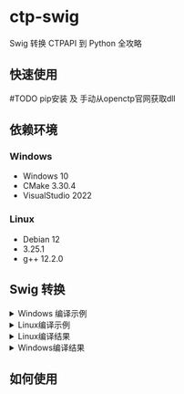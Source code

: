 # ctp-swig

Swig 转换 CTPAPI 到 Python 全攻略

## 快速使用

#TODO pip安装 及 手动从openctp官网获取dll

## 依赖环境

### Windows

- Windows 10
- CMake 3.30.4
- VisualStudio 2022

### Linux

- Debian 12
- 3.25.1
- g++ 12.2.0

## Swig 转换

<details>
    <summary>Windows 编译示例</summary>

    PS E:\projects\ctp-swig\6.3.15> .\auto_compile.bat
    ################## Swig generate cpp/py files ##################
    Could Not Find E:\projects\ctp-swig\6.3.15\*_wrap.*
    win64\ThostFtdcTraderApi.h(30) : Warning 514: Director base class CThostFtdcTraderSpi has no virtual destructor.
    win64\ThostFtdcMdApi.h(30) : Warning 514: Director base class CThostFtdcMdSpi has no virtual destructor.
    ########################## Compile 37 ##########################
    -- Building for: Visual Studio 17 2022
    CMake Deprecation Warning at CMakeLists.txt:1 (cmake_minimum_required):
    Compatibility with CMake < 3.5 will be removed from a future version of
    CMake.

    Update the VERSION argument <min> value or use a ...<max> suffix to tell
    CMake that the project does not need compatibility with older versions.


    -- Selecting Windows SDK version 10.0.22621.0 to target Windows 10.0.19045.
    -- The C compiler identification is MSVC 19.37.32822.0
    -- The CXX compiler identification is MSVC 19.37.32822.0
    -- Detecting C compiler ABI info
    -- Detecting C compiler ABI info - done
    -- Check for working C compiler: D:/Microsoft Visual Studio/2022/Community/VC/Tools/MSVC/14.37.32822/bin/Hostx64/x64/cl.exe - skipped
    -- Detecting C compile features
    -- Detecting C compile features - done
    -- Detecting CXX compiler ABI info
    -- Detecting CXX compiler ABI info - done
    -- Check for working CXX compiler: D:/Microsoft Visual Studio/2022/Community/VC/Tools/MSVC/14.37.32822/bin/Hostx64/x64/cl.exe - skipped
    -- Detecting CXX compile features
    -- Detecting CXX compile features - done
    -- Configuring done (2.9s)
    -- Generating done (0.0s)
    -- Build files have been written to: E:/projects/ctp-swig/6.3.15/build
    MSBuild version 17.7.2+d6990bcfa for .NET Framework

    MSBuild version 17.7.2+d6990bcfa for .NET Framework

    1>Checking Build System
    Building Custom Rule E:/projects/ctp-swig/6.3.15/CMakeLists.txt
    thostmduserapi_wrap.cxx
    E:\projects\ctp-swig\6.3.15\win64\ThostFtdcUserApiStruct.h(1,1): warning C4819: 该文件包含不能在当前代码页(936)中表示的字符。请将该文件保存为 Unicode 格式以防止数据丢失
    [E:\projects\ctp-swig\6.3.15\build\_thostmduserapi.vcxproj]
    E:\projects\ctp-swig\6.3.15\win64\ThostFtdcUserApiStruct.h(1153,1): warning C4819: 该文件包含不能在当前代码页(936)中表示的字符。请将 该文件保存为 Unicode 格式以防止数据
    丢失 [E:\projects\ctp-swig\6.3.15\build\_thostmduserapi.vcxproj]
    E:\projects\ctp-swig\6.3.15\win64\ThostFtdcUserApiStruct.h(6943,1): warning C4819: 该文件包含不能在当前代码页(936)中表示的字符。请将 该文件保存为 Unicode 格式以防止数据
    丢失 [E:\projects\ctp-swig\6.3.15\build\_thostmduserapi.vcxproj]
    E:\projects\ctp-swig\6.3.15\win64\ThostFtdcUserApiStruct.h(8014,1): warning C4819: 该文件包含不能在当前代码页(936)中表示的字符。请将 该文件保存为 Unicode 格式以防止数据
    丢失 [E:\projects\ctp-swig\6.3.15\build\_thostmduserapi.vcxproj]
    E:\projects\ctp-swig\6.3.15\thostmduserapi_wrap.cxx(316364,16): warning C4244: “初始化”: 从“Py_ssize_t”转换到“int”，可能丢失数据 [E:\projects\ctp-
    swig\6.3.15\build\_thostmduserapi.vcxproj]
    E:\projects\ctp-swig\6.3.15\thostmduserapi_wrap.cxx(316421,16): warning C4244: “初始化”: 从“Py_ssize_t”转换到“int”，可能丢失数据 [E:\projects\ctp-
    swig\6.3.15\build\_thostmduserapi.vcxproj]
    E:\projects\ctp-swig\6.3.15\thostmduserapi_wrap.cxx(316478,16): warning C4244: “初始化”: 从“Py_ssize_t”转换到“int”，可能丢失数据 [E:\projects\ctp-
    swig\6.3.15\build\_thostmduserapi.vcxproj]
    E:\projects\ctp-swig\6.3.15\thostmduserapi_wrap.cxx(316535,16): warning C4244: “初始化”: 从“Py_ssize_t”转换到“int”，可能丢失数据 [E:\projects\ctp-
    swig\6.3.15\build\_thostmduserapi.vcxproj]
    正在创建库 E:/projects/ctp-swig/6.3.15/build/Release/_thostmduserapi.lib 和对象 E:/projects/ctp-swig/6.3.15/build/Release/_thostmduserap
    i.exp
    _thostmduserapi.vcxproj -> E:\projects\ctp-swig\6.3.15\build\Release\_thostmduserapi.dll
    Building Custom Rule E:/projects/ctp-swig/6.3.15/CMakeLists.txt
    thosttraderapi_wrap.cxx
    E:\projects\ctp-swig\6.3.15\win64\ThostFtdcUserApiStruct.h(1,1): warning C4819: 该文件包含不能在当前代码页(936)中表示的字符。请将该文件保存为 Unicode 格式以防止数据丢失
    [E:\projects\ctp-swig\6.3.15\build\_thosttraderapi.vcxproj]
    E:\projects\ctp-swig\6.3.15\win64\ThostFtdcUserApiStruct.h(1153,1): warning C4819: 该文件包含不能在当前代码页(936)中表示的字符。请将 该文件保存为 Unicode 格式以防止数据
    丢失 [E:\projects\ctp-swig\6.3.15\build\_thosttraderapi.vcxproj]
    E:\projects\ctp-swig\6.3.15\win64\ThostFtdcUserApiStruct.h(6943,1): warning C4819: 该文件包含不能在当前代码页(936)中表示的字符。请将 该文件保存为 Unicode 格式以防止数据
    丢失 [E:\projects\ctp-swig\6.3.15\build\_thosttraderapi.vcxproj]
    E:\projects\ctp-swig\6.3.15\win64\ThostFtdcUserApiStruct.h(8014,1): warning C4819: 该文件包含不能在当前代码页(936)中表示的字符。请将 该文件保存为 Unicode 格式以防止数据
    丢失 [E:\projects\ctp-swig\6.3.15\build\_thosttraderapi.vcxproj]
    正在创建库 E:/projects/ctp-swig/6.3.15/build/Release/_thosttraderapi.lib 和对象 E:/projects/ctp-swig/6.3.15/build/Release/_thosttraderap
    i.exp
    _thosttraderapi.vcxproj -> E:\projects\ctp-swig\6.3.15\build\Release\_thosttraderapi.dll
    Building Custom Rule E:/projects/ctp-swig/6.3.15/CMakeLists.txt
    1 file(s) copied.
    1 file(s) copied.
    ########################## Compile 38 ##########################
    -- Building for: Visual Studio 17 2022
    CMake Deprecation Warning at CMakeLists.txt:1 (cmake_minimum_required):
    Compatibility with CMake < 3.5 will be removed from a future version of
    CMake.

    Update the VERSION argument <min> value or use a ...<max> suffix to tell
    CMake that the project does not need compatibility with older versions.


    -- Selecting Windows SDK version 10.0.22621.0 to target Windows 10.0.19045.
    -- The C compiler identification is MSVC 19.37.32822.0
    -- The CXX compiler identification is MSVC 19.37.32822.0
    -- Detecting C compiler ABI info
    -- Detecting C compiler ABI info - done
    -- Check for working C compiler: D:/Microsoft Visual Studio/2022/Community/VC/Tools/MSVC/14.37.32822/bin/Hostx64/x64/cl.exe - skipped
    -- Detecting C compile features
    -- Detecting C compile features - done
    -- Detecting CXX compiler ABI info
    -- Detecting CXX compiler ABI info - done
    -- Check for working CXX compiler: D:/Microsoft Visual Studio/2022/Community/VC/Tools/MSVC/14.37.32822/bin/Hostx64/x64/cl.exe - skipped
    -- Detecting CXX compile features
    -- Detecting CXX compile features - done
    -- Configuring done (2.8s)
    -- Generating done (0.0s)
    -- Build files have been written to: E:/projects/ctp-swig/6.3.15/build
    MSBuild version 17.7.2+d6990bcfa for .NET Framework

    MSBuild version 17.7.2+d6990bcfa for .NET Framework

    1>Checking Build System
    Building Custom Rule E:/projects/ctp-swig/6.3.15/CMakeLists.txt
    thostmduserapi_wrap.cxx
    E:\projects\ctp-swig\6.3.15\win64\ThostFtdcUserApiStruct.h(1,1): warning C4819: 该文件包含不能在当前代码页(936)中表示的字符。请将该文件保存为 Unicode 格式以防止数据丢失
    [E:\projects\ctp-swig\6.3.15\build\_thostmduserapi.vcxproj]
    E:\projects\ctp-swig\6.3.15\win64\ThostFtdcUserApiStruct.h(1153,1): warning C4819: 该文件包含不能在当前代码页(936)中表示的字符。请将 该文件保存为 Unicode 格式以防止数据
    丢失 [E:\projects\ctp-swig\6.3.15\build\_thostmduserapi.vcxproj]
    E:\projects\ctp-swig\6.3.15\win64\ThostFtdcUserApiStruct.h(6943,1): warning C4819: 该文件包含不能在当前代码页(936)中表示的字符。请将 该文件保存为 Unicode 格式以防止数据
    丢失 [E:\projects\ctp-swig\6.3.15\build\_thostmduserapi.vcxproj]
    E:\projects\ctp-swig\6.3.15\win64\ThostFtdcUserApiStruct.h(8014,1): warning C4819: 该文件包含不能在当前代码页(936)中表示的字符。请将 该文件保存为 Unicode 格式以防止数据
    丢失 [E:\projects\ctp-swig\6.3.15\build\_thostmduserapi.vcxproj]
    E:\projects\ctp-swig\6.3.15\thostmduserapi_wrap.cxx(316364,16): warning C4244: “初始化”: 从“Py_ssize_t”转换到“int”，可能丢失数据 [E:\projects\ctp-
    swig\6.3.15\build\_thostmduserapi.vcxproj]
    E:\projects\ctp-swig\6.3.15\thostmduserapi_wrap.cxx(316421,16): warning C4244: “初始化”: 从“Py_ssize_t”转换到“int”，可能丢失数据 [E:\projects\ctp-
    swig\6.3.15\build\_thostmduserapi.vcxproj]
    E:\projects\ctp-swig\6.3.15\thostmduserapi_wrap.cxx(316478,16): warning C4244: “初始化”: 从“Py_ssize_t”转换到“int”，可能丢失数据 [E:\projects\ctp-
    swig\6.3.15\build\_thostmduserapi.vcxproj]
    E:\projects\ctp-swig\6.3.15\thostmduserapi_wrap.cxx(316535,16): warning C4244: “初始化”: 从“Py_ssize_t”转换到“int”，可能丢失数据 [E:\projects\ctp-
    swig\6.3.15\build\_thostmduserapi.vcxproj]
    正在创建库 E:/projects/ctp-swig/6.3.15/build/Release/_thostmduserapi.lib 和对象 E:/projects/ctp-swig/6.3.15/build/Release/_thostmduserap
    i.exp
    _thostmduserapi.vcxproj -> E:\projects\ctp-swig\6.3.15\build\Release\_thostmduserapi.dll
    Building Custom Rule E:/projects/ctp-swig/6.3.15/CMakeLists.txt
    thosttraderapi_wrap.cxx
    E:\projects\ctp-swig\6.3.15\win64\ThostFtdcUserApiStruct.h(1,1): warning C4819: 该文件包含不能在当前代码页(936)中表示的字符。请将该文件保存为 Unicode 格式以防止数据丢失
    [E:\projects\ctp-swig\6.3.15\build\_thosttraderapi.vcxproj]
    E:\projects\ctp-swig\6.3.15\win64\ThostFtdcUserApiStruct.h(1153,1): warning C4819: 该文件包含不能在当前代码页(936)中表示的字符。请将 该文件保存为 Unicode 格式以防止数据
    丢失 [E:\projects\ctp-swig\6.3.15\build\_thosttraderapi.vcxproj]
    E:\projects\ctp-swig\6.3.15\win64\ThostFtdcUserApiStruct.h(6943,1): warning C4819: 该文件包含不能在当前代码页(936)中表示的字符。请将 该文件保存为 Unicode 格式以防止数据
    丢失 [E:\projects\ctp-swig\6.3.15\build\_thosttraderapi.vcxproj]
    E:\projects\ctp-swig\6.3.15\win64\ThostFtdcUserApiStruct.h(8014,1): warning C4819: 该文件包含不能在当前代码页(936)中表示的字符。请将 该文件保存为 Unicode 格式以防止数据
    丢失 [E:\projects\ctp-swig\6.3.15\build\_thosttraderapi.vcxproj]
    正在创建库 E:/projects/ctp-swig/6.3.15/build/Release/_thosttraderapi.lib 和对象 E:/projects/ctp-swig/6.3.15/build/Release/_thosttraderap
    i.exp
    _thosttraderapi.vcxproj -> E:\projects\ctp-swig\6.3.15\build\Release\_thosttraderapi.dll
    Building Custom Rule E:/projects/ctp-swig/6.3.15/CMakeLists.txt
    1 file(s) copied.
    1 file(s) copied.
    ########################## Compile 39 ##########################
    -- Building for: Visual Studio 17 2022
    CMake Deprecation Warning at CMakeLists.txt:1 (cmake_minimum_required):
    Compatibility with CMake < 3.5 will be removed from a future version of
    CMake.

    Update the VERSION argument <min> value or use a ...<max> suffix to tell
    CMake that the project does not need compatibility with older versions.


    -- Selecting Windows SDK version 10.0.22621.0 to target Windows 10.0.19045.
    -- The C compiler identification is MSVC 19.37.32822.0
    -- The CXX compiler identification is MSVC 19.37.32822.0
    -- Detecting C compiler ABI info
    -- Detecting C compiler ABI info - done
    -- Check for working C compiler: D:/Microsoft Visual Studio/2022/Community/VC/Tools/MSVC/14.37.32822/bin/Hostx64/x64/cl.exe - skipped
    -- Detecting C compile features
    -- Detecting C compile features - done
    -- Detecting CXX compiler ABI info
    -- Detecting CXX compiler ABI info - done
    -- Check for working CXX compiler: D:/Microsoft Visual Studio/2022/Community/VC/Tools/MSVC/14.37.32822/bin/Hostx64/x64/cl.exe - skipped
    -- Detecting CXX compile features
    -- Detecting CXX compile features - done
    -- Configuring done (2.8s)
    -- Generating done (0.0s)
    -- Build files have been written to: E:/projects/ctp-swig/6.3.15/build
    MSBuild version 17.7.2+d6990bcfa for .NET Framework

    MSBuild version 17.7.2+d6990bcfa for .NET Framework

    1>Checking Build System
    Building Custom Rule E:/projects/ctp-swig/6.3.15/CMakeLists.txt
    thostmduserapi_wrap.cxx
    E:\projects\ctp-swig\6.3.15\win64\ThostFtdcUserApiStruct.h(1,1): warning C4819: 该文件包含不能在当前代码页(936)中表示的字符。请将该文件保存为 Unicode 格式以防止数据丢失
    [E:\projects\ctp-swig\6.3.15\build\_thostmduserapi.vcxproj]
    E:\projects\ctp-swig\6.3.15\win64\ThostFtdcUserApiStruct.h(1153,1): warning C4819: 该文件包含不能在当前代码页(936)中表示的字符。请将 该文件保存为 Unicode 格式以防止数据
    丢失 [E:\projects\ctp-swig\6.3.15\build\_thostmduserapi.vcxproj]
    E:\projects\ctp-swig\6.3.15\win64\ThostFtdcUserApiStruct.h(6943,1): warning C4819: 该文件包含不能在当前代码页(936)中表示的字符。请将 该文件保存为 Unicode 格式以防止数据
    丢失 [E:\projects\ctp-swig\6.3.15\build\_thostmduserapi.vcxproj]
    E:\projects\ctp-swig\6.3.15\win64\ThostFtdcUserApiStruct.h(8014,1): warning C4819: 该文件包含不能在当前代码页(936)中表示的字符。请将 该文件保存为 Unicode 格式以防止数据
    丢失 [E:\projects\ctp-swig\6.3.15\build\_thostmduserapi.vcxproj]
    E:\projects\ctp-swig\6.3.15\thostmduserapi_wrap.cxx(316364,16): warning C4244: “初始化”: 从“Py_ssize_t”转换到“int”，可能丢失数据 [E:\projects\ctp-
    swig\6.3.15\build\_thostmduserapi.vcxproj]
    E:\projects\ctp-swig\6.3.15\thostmduserapi_wrap.cxx(316421,16): warning C4244: “初始化”: 从“Py_ssize_t”转换到“int”，可能丢失数据 [E:\projects\ctp-
    swig\6.3.15\build\_thostmduserapi.vcxproj]
    E:\projects\ctp-swig\6.3.15\thostmduserapi_wrap.cxx(316478,16): warning C4244: “初始化”: 从“Py_ssize_t”转换到“int”，可能丢失数据 [E:\projects\ctp-
    swig\6.3.15\build\_thostmduserapi.vcxproj]
    E:\projects\ctp-swig\6.3.15\thostmduserapi_wrap.cxx(316535,16): warning C4244: “初始化”: 从“Py_ssize_t”转换到“int”，可能丢失数据 [E:\projects\ctp-
    swig\6.3.15\build\_thostmduserapi.vcxproj]
    正在创建库 E:/projects/ctp-swig/6.3.15/build/Release/_thostmduserapi.lib 和对象 E:/projects/ctp-swig/6.3.15/build/Release/_thostmduserap
    i.exp
    _thostmduserapi.vcxproj -> E:\projects\ctp-swig\6.3.15\build\Release\_thostmduserapi.dll
    Building Custom Rule E:/projects/ctp-swig/6.3.15/CMakeLists.txt
    thosttraderapi_wrap.cxx
    E:\projects\ctp-swig\6.3.15\win64\ThostFtdcUserApiStruct.h(1,1): warning C4819: 该文件包含不能在当前代码页(936)中表示的字符。请将该文件保存为 Unicode 格式以防止数据丢失
    [E:\projects\ctp-swig\6.3.15\build\_thosttraderapi.vcxproj]
    E:\projects\ctp-swig\6.3.15\win64\ThostFtdcUserApiStruct.h(1153,1): warning C4819: 该文件包含不能在当前代码页(936)中表示的字符。请将 该文件保存为 Unicode 格式以防止数据
    丢失 [E:\projects\ctp-swig\6.3.15\build\_thosttraderapi.vcxproj]
    E:\projects\ctp-swig\6.3.15\win64\ThostFtdcUserApiStruct.h(6943,1): warning C4819: 该文件包含不能在当前代码页(936)中表示的字符。请将 该文件保存为 Unicode 格式以防止数据
    丢失 [E:\projects\ctp-swig\6.3.15\build\_thosttraderapi.vcxproj]
    E:\projects\ctp-swig\6.3.15\win64\ThostFtdcUserApiStruct.h(8014,1): warning C4819: 该文件包含不能在当前代码页(936)中表示的字符。请将 该文件保存为 Unicode 格式以防止数据
    丢失 [E:\projects\ctp-swig\6.3.15\build\_thosttraderapi.vcxproj]
    正在创建库 E:/projects/ctp-swig/6.3.15/build/Release/_thosttraderapi.lib 和对象 E:/projects/ctp-swig/6.3.15/build/Release/_thosttraderap
    i.exp
    _thosttraderapi.vcxproj -> E:\projects\ctp-swig\6.3.15\build\Release\_thosttraderapi.dll
    Building Custom Rule E:/projects/ctp-swig/6.3.15/CMakeLists.txt
    1 file(s) copied.
    1 file(s) copied.
    ########################## Compile 310 ##########################
    -- Building for: Visual Studio 17 2022
    CMake Deprecation Warning at CMakeLists.txt:1 (cmake_minimum_required):
    Compatibility with CMake < 3.5 will be removed from a future version of
    CMake.

    Update the VERSION argument <min> value or use a ...<max> suffix to tell
    CMake that the project does not need compatibility with older versions.


    -- Selecting Windows SDK version 10.0.22621.0 to target Windows 10.0.19045.
    -- The C compiler identification is MSVC 19.37.32822.0
    -- The CXX compiler identification is MSVC 19.37.32822.0
    -- Detecting C compiler ABI info
    -- Detecting C compiler ABI info - done
    -- Check for working C compiler: D:/Microsoft Visual Studio/2022/Community/VC/Tools/MSVC/14.37.32822/bin/Hostx64/x64/cl.exe - skipped
    -- Detecting C compile features
    -- Detecting C compile features - done
    -- Detecting CXX compiler ABI info
    -- Detecting CXX compiler ABI info - done
    -- Check for working CXX compiler: D:/Microsoft Visual Studio/2022/Community/VC/Tools/MSVC/14.37.32822/bin/Hostx64/x64/cl.exe - skipped
    -- Detecting CXX compile features
    -- Detecting CXX compile features - done
    -- Configuring done (2.8s)
    -- Generating done (0.0s)
    -- Build files have been written to: E:/projects/ctp-swig/6.3.15/build
    MSBuild version 17.7.2+d6990bcfa for .NET Framework

    MSBuild version 17.7.2+d6990bcfa for .NET Framework

    1>Checking Build System
    Building Custom Rule E:/projects/ctp-swig/6.3.15/CMakeLists.txt
    thostmduserapi_wrap.cxx
    E:\projects\ctp-swig\6.3.15\win64\ThostFtdcUserApiStruct.h(1,1): warning C4819: 该文件包含不能在当前代码页(936)中表示的字符。请将该文件保存为 Unicode 格式以防止数据丢失
    [E:\projects\ctp-swig\6.3.15\build\_thostmduserapi.vcxproj]
    E:\projects\ctp-swig\6.3.15\win64\ThostFtdcUserApiStruct.h(1153,1): warning C4819: 该文件包含不能在当前代码页(936)中表示的字符。请将 该文件保存为 Unicode 格式以防止数据
    丢失 [E:\projects\ctp-swig\6.3.15\build\_thostmduserapi.vcxproj]
    E:\projects\ctp-swig\6.3.15\win64\ThostFtdcUserApiStruct.h(6943,1): warning C4819: 该文件包含不能在当前代码页(936)中表示的字符。请将 该文件保存为 Unicode 格式以防止数据
    丢失 [E:\projects\ctp-swig\6.3.15\build\_thostmduserapi.vcxproj]
    E:\projects\ctp-swig\6.3.15\win64\ThostFtdcUserApiStruct.h(8014,1): warning C4819: 该文件包含不能在当前代码页(936)中表示的字符。请将 该文件保存为 Unicode 格式以防止数据
    丢失 [E:\projects\ctp-swig\6.3.15\build\_thostmduserapi.vcxproj]
    E:\projects\ctp-swig\6.3.15\thostmduserapi_wrap.cxx(316364,16): warning C4244: “初始化”: 从“Py_ssize_t”转换到“int”，可能丢失数据 [E:\projects\ctp-
    swig\6.3.15\build\_thostmduserapi.vcxproj]
    E:\projects\ctp-swig\6.3.15\thostmduserapi_wrap.cxx(316421,16): warning C4244: “初始化”: 从“Py_ssize_t”转换到“int”，可能丢失数据 [E:\projects\ctp-
    swig\6.3.15\build\_thostmduserapi.vcxproj]
    E:\projects\ctp-swig\6.3.15\thostmduserapi_wrap.cxx(316478,16): warning C4244: “初始化”: 从“Py_ssize_t”转换到“int”，可能丢失数据 [E:\projects\ctp-
    swig\6.3.15\build\_thostmduserapi.vcxproj]
    E:\projects\ctp-swig\6.3.15\thostmduserapi_wrap.cxx(316535,16): warning C4244: “初始化”: 从“Py_ssize_t”转换到“int”，可能丢失数据 [E:\projects\ctp-
    swig\6.3.15\build\_thostmduserapi.vcxproj]
    正在创建库 E:/projects/ctp-swig/6.3.15/build/Release/_thostmduserapi.lib 和对象 E:/projects/ctp-swig/6.3.15/build/Release/_thostmduserap
    i.exp
    _thostmduserapi.vcxproj -> E:\projects\ctp-swig\6.3.15\build\Release\_thostmduserapi.dll
    Building Custom Rule E:/projects/ctp-swig/6.3.15/CMakeLists.txt
    thosttraderapi_wrap.cxx
    E:\projects\ctp-swig\6.3.15\win64\ThostFtdcUserApiStruct.h(1,1): warning C4819: 该文件包含不能在当前代码页(936)中表示的字符。请将该文件保存为 Unicode 格式以防止数据丢失
    [E:\projects\ctp-swig\6.3.15\build\_thosttraderapi.vcxproj]
    E:\projects\ctp-swig\6.3.15\win64\ThostFtdcUserApiStruct.h(1153,1): warning C4819: 该文件包含不能在当前代码页(936)中表示的字符。请将 该文件保存为 Unicode 格式以防止数据
    丢失 [E:\projects\ctp-swig\6.3.15\build\_thosttraderapi.vcxproj]
    E:\projects\ctp-swig\6.3.15\win64\ThostFtdcUserApiStruct.h(6943,1): warning C4819: 该文件包含不能在当前代码页(936)中表示的字符。请将 该文件保存为 Unicode 格式以防止数据
    丢失 [E:\projects\ctp-swig\6.3.15\build\_thosttraderapi.vcxproj]
    E:\projects\ctp-swig\6.3.15\win64\ThostFtdcUserApiStruct.h(8014,1): warning C4819: 该文件包含不能在当前代码页(936)中表示的字符。请将 该文件保存为 Unicode 格式以防止数据
    丢失 [E:\projects\ctp-swig\6.3.15\build\_thosttraderapi.vcxproj]
    正在创建库 E:/projects/ctp-swig/6.3.15/build/Release/_thosttraderapi.lib 和对象 E:/projects/ctp-swig/6.3.15/build/Release/_thosttraderap
    i.exp
    _thosttraderapi.vcxproj -> E:\projects\ctp-swig\6.3.15\build\Release\_thosttraderapi.dll
    Building Custom Rule E:/projects/ctp-swig/6.3.15/CMakeLists.txt
    1 file(s) copied.
    1 file(s) copied.
    ########################## Compile 311 ##########################
    -- Building for: Visual Studio 17 2022
    CMake Deprecation Warning at CMakeLists.txt:1 (cmake_minimum_required):
    Compatibility with CMake < 3.5 will be removed from a future version of
    CMake.

    Update the VERSION argument <min> value or use a ...<max> suffix to tell
    CMake that the project does not need compatibility with older versions.


    -- Selecting Windows SDK version 10.0.22621.0 to target Windows 10.0.19045.
    -- The C compiler identification is MSVC 19.37.32822.0
    -- The CXX compiler identification is MSVC 19.37.32822.0
    -- Detecting C compiler ABI info
    -- Detecting C compiler ABI info - done
    -- Check for working C compiler: D:/Microsoft Visual Studio/2022/Community/VC/Tools/MSVC/14.37.32822/bin/Hostx64/x64/cl.exe - skipped
    -- Detecting C compile features
    -- Detecting C compile features - done
    -- Detecting CXX compiler ABI info
    -- Detecting CXX compiler ABI info - done
    -- Check for working CXX compiler: D:/Microsoft Visual Studio/2022/Community/VC/Tools/MSVC/14.37.32822/bin/Hostx64/x64/cl.exe - skipped
    -- Detecting CXX compile features
    -- Detecting CXX compile features - done
    -- Configuring done (2.7s)
    -- Generating done (0.0s)
    -- Build files have been written to: E:/projects/ctp-swig/6.3.15/build
    MSBuild version 17.7.2+d6990bcfa for .NET Framework

    MSBuild version 17.7.2+d6990bcfa for .NET Framework

    1>Checking Build System
    Building Custom Rule E:/projects/ctp-swig/6.3.15/CMakeLists.txt
    thostmduserapi_wrap.cxx
    E:\projects\ctp-swig\6.3.15\win64\ThostFtdcUserApiStruct.h(1,1): warning C4819: 该文件包含不能在当前代码页(936)中表示的字符。请将该文件保存为 Unicode 格式以防止数据丢失
    [E:\projects\ctp-swig\6.3.15\build\_thostmduserapi.vcxproj]
    E:\projects\ctp-swig\6.3.15\win64\ThostFtdcUserApiStruct.h(1153,1): warning C4819: 该文件包含不能在当前代码页(936)中表示的字符。请将 该文件保存为 Unicode 格式以防止数据
    丢失 [E:\projects\ctp-swig\6.3.15\build\_thostmduserapi.vcxproj]
    E:\projects\ctp-swig\6.3.15\win64\ThostFtdcUserApiStruct.h(6943,1): warning C4819: 该文件包含不能在当前代码页(936)中表示的字符。请将 该文件保存为 Unicode 格式以防止数据
    丢失 [E:\projects\ctp-swig\6.3.15\build\_thostmduserapi.vcxproj]
    E:\projects\ctp-swig\6.3.15\win64\ThostFtdcUserApiStruct.h(8014,1): warning C4819: 该文件包含不能在当前代码页(936)中表示的字符。请将 该文件保存为 Unicode 格式以防止数据
    丢失 [E:\projects\ctp-swig\6.3.15\build\_thostmduserapi.vcxproj]
    E:\projects\ctp-swig\6.3.15\thostmduserapi_wrap.cxx(316364,16): warning C4244: “初始化”: 从“Py_ssize_t”转换到“int”，可能丢失数据 [E:\projects\ctp-
    swig\6.3.15\build\_thostmduserapi.vcxproj]
    E:\projects\ctp-swig\6.3.15\thostmduserapi_wrap.cxx(316421,16): warning C4244: “初始化”: 从“Py_ssize_t”转换到“int”，可能丢失数据 [E:\projects\ctp-
    swig\6.3.15\build\_thostmduserapi.vcxproj]
    E:\projects\ctp-swig\6.3.15\thostmduserapi_wrap.cxx(316478,16): warning C4244: “初始化”: 从“Py_ssize_t”转换到“int”，可能丢失数据 [E:\projects\ctp-
    swig\6.3.15\build\_thostmduserapi.vcxproj]
    E:\projects\ctp-swig\6.3.15\thostmduserapi_wrap.cxx(316535,16): warning C4244: “初始化”: 从“Py_ssize_t”转换到“int”，可能丢失数据 [E:\projects\ctp-
    swig\6.3.15\build\_thostmduserapi.vcxproj]
    正在创建库 E:/projects/ctp-swig/6.3.15/build/Release/_thostmduserapi.lib 和对象 E:/projects/ctp-swig/6.3.15/build/Release/_thostmduserap
    i.exp
    _thostmduserapi.vcxproj -> E:\projects\ctp-swig\6.3.15\build\Release\_thostmduserapi.dll
    Building Custom Rule E:/projects/ctp-swig/6.3.15/CMakeLists.txt
    thosttraderapi_wrap.cxx
    E:\projects\ctp-swig\6.3.15\win64\ThostFtdcUserApiStruct.h(1,1): warning C4819: 该文件包含不能在当前代码页(936)中表示的字符。请将该文件保存为 Unicode 格式以防止数据丢失
    [E:\projects\ctp-swig\6.3.15\build\_thosttraderapi.vcxproj]
    E:\projects\ctp-swig\6.3.15\win64\ThostFtdcUserApiStruct.h(1153,1): warning C4819: 该文件包含不能在当前代码页(936)中表示的字符。请将 该文件保存为 Unicode 格式以防止数据
    丢失 [E:\projects\ctp-swig\6.3.15\build\_thosttraderapi.vcxproj]
    E:\projects\ctp-swig\6.3.15\win64\ThostFtdcUserApiStruct.h(6943,1): warning C4819: 该文件包含不能在当前代码页(936)中表示的字符。请将 该文件保存为 Unicode 格式以防止数据
    丢失 [E:\projects\ctp-swig\6.3.15\build\_thosttraderapi.vcxproj]
    E:\projects\ctp-swig\6.3.15\win64\ThostFtdcUserApiStruct.h(8014,1): warning C4819: 该文件包含不能在当前代码页(936)中表示的字符。请将 该文件保存为 Unicode 格式以防止数据
    丢失 [E:\projects\ctp-swig\6.3.15\build\_thosttraderapi.vcxproj]
    正在创建库 E:/projects/ctp-swig/6.3.15/build/Release/_thosttraderapi.lib 和对象 E:/projects/ctp-swig/6.3.15/build/Release/_thosttraderap
    i.exp
    _thosttraderapi.vcxproj -> E:\projects\ctp-swig\6.3.15\build\Release\_thosttraderapi.dll
    Building Custom Rule E:/projects/ctp-swig/6.3.15/CMakeLists.txt
    1 file(s) copied.
    1 file(s) copied.
    ########################## Compile 312 ##########################
    -- Building for: Visual Studio 17 2022
    CMake Deprecation Warning at CMakeLists.txt:1 (cmake_minimum_required):
    Compatibility with CMake < 3.5 will be removed from a future version of
    CMake.

    Update the VERSION argument <min> value or use a ...<max> suffix to tell
    CMake that the project does not need compatibility with older versions.


    -- Selecting Windows SDK version 10.0.22621.0 to target Windows 10.0.19045.
    -- The C compiler identification is MSVC 19.37.32822.0
    -- The CXX compiler identification is MSVC 19.37.32822.0
    -- Detecting C compiler ABI info
    -- Detecting C compiler ABI info - done
    -- Check for working C compiler: D:/Microsoft Visual Studio/2022/Community/VC/Tools/MSVC/14.37.32822/bin/Hostx64/x64/cl.exe - skipped
    -- Detecting C compile features
    -- Detecting C compile features - done
    -- Detecting CXX compiler ABI info
    -- Detecting CXX compiler ABI info - done
    -- Check for working CXX compiler: D:/Microsoft Visual Studio/2022/Community/VC/Tools/MSVC/14.37.32822/bin/Hostx64/x64/cl.exe - skipped
    -- Detecting CXX compile features
    -- Detecting CXX compile features - done
    -- Configuring done (2.8s)
    -- Generating done (0.0s)
    -- Build files have been written to: E:/projects/ctp-swig/6.3.15/build
    MSBuild version 17.7.2+d6990bcfa for .NET Framework

    MSBuild version 17.7.2+d6990bcfa for .NET Framework

    1>Checking Build System
    Building Custom Rule E:/projects/ctp-swig/6.3.15/CMakeLists.txt
    thostmduserapi_wrap.cxx
    E:\projects\ctp-swig\6.3.15\win64\ThostFtdcUserApiStruct.h(1,1): warning C4819: 该文件包含不能在当前代码页(936)中表示的字符。请将该文件保存为 Unicode 格式以防止数据丢失
    [E:\projects\ctp-swig\6.3.15\build\_thostmduserapi.vcxproj]
    E:\projects\ctp-swig\6.3.15\win64\ThostFtdcUserApiStruct.h(1153,1): warning C4819: 该文件包含不能在当前代码页(936)中表示的字符。请将 该文件保存为 Unicode 格式以防止数据
    丢失 [E:\projects\ctp-swig\6.3.15\build\_thostmduserapi.vcxproj]
    E:\projects\ctp-swig\6.3.15\win64\ThostFtdcUserApiStruct.h(6943,1): warning C4819: 该文件包含不能在当前代码页(936)中表示的字符。请将 该文件保存为 Unicode 格式以防止数据
    丢失 [E:\projects\ctp-swig\6.3.15\build\_thostmduserapi.vcxproj]
    E:\projects\ctp-swig\6.3.15\win64\ThostFtdcUserApiStruct.h(8014,1): warning C4819: 该文件包含不能在当前代码页(936)中表示的字符。请将 该文件保存为 Unicode 格式以防止数据
    丢失 [E:\projects\ctp-swig\6.3.15\build\_thostmduserapi.vcxproj]
    E:\projects\ctp-swig\6.3.15\thostmduserapi_wrap.cxx(316364,16): warning C4244: “初始化”: 从“Py_ssize_t”转换到“int”，可能丢失数据 [E:\projects\ctp-
    swig\6.3.15\build\_thostmduserapi.vcxproj]
    E:\projects\ctp-swig\6.3.15\thostmduserapi_wrap.cxx(316421,16): warning C4244: “初始化”: 从“Py_ssize_t”转换到“int”，可能丢失数据 [E:\projects\ctp-
    swig\6.3.15\build\_thostmduserapi.vcxproj]
    E:\projects\ctp-swig\6.3.15\thostmduserapi_wrap.cxx(316478,16): warning C4244: “初始化”: 从“Py_ssize_t”转换到“int”，可能丢失数据 [E:\projects\ctp-
    swig\6.3.15\build\_thostmduserapi.vcxproj]
    E:\projects\ctp-swig\6.3.15\thostmduserapi_wrap.cxx(316535,16): warning C4244: “初始化”: 从“Py_ssize_t”转换到“int”，可能丢失数据 [E:\projects\ctp-
    swig\6.3.15\build\_thostmduserapi.vcxproj]
    正在创建库 E:/projects/ctp-swig/6.3.15/build/Release/_thostmduserapi.lib 和对象 E:/projects/ctp-swig/6.3.15/build/Release/_thostmduserap
    i.exp
    _thostmduserapi.vcxproj -> E:\projects\ctp-swig\6.3.15\build\Release\_thostmduserapi.dll
    Building Custom Rule E:/projects/ctp-swig/6.3.15/CMakeLists.txt
    thosttraderapi_wrap.cxx
    E:\projects\ctp-swig\6.3.15\win64\ThostFtdcUserApiStruct.h(1,1): warning C4819: 该文件包含不能在当前代码页(936)中表示的字符。请将该文件保存为 Unicode 格式以防止数据丢失
    [E:\projects\ctp-swig\6.3.15\build\_thosttraderapi.vcxproj]
    E:\projects\ctp-swig\6.3.15\win64\ThostFtdcUserApiStruct.h(1153,1): warning C4819: 该文件包含不能在当前代码页(936)中表示的字符。请将 该文件保存为 Unicode 格式以防止数据
    丢失 [E:\projects\ctp-swig\6.3.15\build\_thosttraderapi.vcxproj]
    E:\projects\ctp-swig\6.3.15\win64\ThostFtdcUserApiStruct.h(6943,1): warning C4819: 该文件包含不能在当前代码页(936)中表示的字符。请将 该文件保存为 Unicode 格式以防止数据
    丢失 [E:\projects\ctp-swig\6.3.15\build\_thosttraderapi.vcxproj]
    E:\projects\ctp-swig\6.3.15\win64\ThostFtdcUserApiStruct.h(8014,1): warning C4819: 该文件包含不能在当前代码页(936)中表示的字符。请将 该文件保存为 Unicode 格式以防止数据
    丢失 [E:\projects\ctp-swig\6.3.15\build\_thosttraderapi.vcxproj]
    正在创建库 E:/projects/ctp-swig/6.3.15/build/Release/_thosttraderapi.lib 和对象 E:/projects/ctp-swig/6.3.15/build/Release/_thosttraderap
    i.exp
    _thosttraderapi.vcxproj -> E:\projects\ctp-swig\6.3.15\build\Release\_thosttraderapi.dll
    Building Custom Rule E:/projects/ctp-swig/6.3.15/CMakeLists.txt
    1 file(s) copied.
    1 file(s) copied.
    ########################## Compile 313 ##########################
    -- Building for: Visual Studio 17 2022
    CMake Deprecation Warning at CMakeLists.txt:1 (cmake_minimum_required):
    Compatibility with CMake < 3.5 will be removed from a future version of
    CMake.

    Update the VERSION argument <min> value or use a ...<max> suffix to tell
    CMake that the project does not need compatibility with older versions.


    -- Selecting Windows SDK version 10.0.22621.0 to target Windows 10.0.19045.
    -- The C compiler identification is MSVC 19.37.32822.0
    -- The CXX compiler identification is MSVC 19.37.32822.0
    -- Detecting C compiler ABI info
    -- Detecting C compiler ABI info - done
    -- Check for working C compiler: D:/Microsoft Visual Studio/2022/Community/VC/Tools/MSVC/14.37.32822/bin/Hostx64/x64/cl.exe - skipped
    -- Detecting C compile features
    -- Detecting C compile features - done
    -- Detecting CXX compiler ABI info
    -- Detecting CXX compiler ABI info - done
    -- Check for working CXX compiler: D:/Microsoft Visual Studio/2022/Community/VC/Tools/MSVC/14.37.32822/bin/Hostx64/x64/cl.exe - skipped
    -- Detecting CXX compile features
    -- Detecting CXX compile features - done
    -- Configuring done (2.7s)
    -- Generating done (0.0s)
    -- Build files have been written to: E:/projects/ctp-swig/6.3.15/build
    MSBuild version 17.7.2+d6990bcfa for .NET Framework

    MSBuild version 17.7.2+d6990bcfa for .NET Framework

    1>Checking Build System
    Building Custom Rule E:/projects/ctp-swig/6.3.15/CMakeLists.txt
    thostmduserapi_wrap.cxx
    E:\projects\ctp-swig\6.3.15\win64\ThostFtdcUserApiStruct.h(1,1): warning C4819: 该文件包含不能在当前代码页(936)中表示的字符。请将该文件保存为 Unicode 格式以防止数据丢失
    [E:\projects\ctp-swig\6.3.15\build\_thostmduserapi.vcxproj]
    E:\projects\ctp-swig\6.3.15\win64\ThostFtdcUserApiStruct.h(1153,1): warning C4819: 该文件包含不能在当前代码页(936)中表示的字符。请将 该文件保存为 Unicode 格式以防止数据
    丢失 [E:\projects\ctp-swig\6.3.15\build\_thostmduserapi.vcxproj]
    E:\projects\ctp-swig\6.3.15\win64\ThostFtdcUserApiStruct.h(6943,1): warning C4819: 该文件包含不能在当前代码页(936)中表示的字符。请将 该文件保存为 Unicode 格式以防止数据
    丢失 [E:\projects\ctp-swig\6.3.15\build\_thostmduserapi.vcxproj]
    E:\projects\ctp-swig\6.3.15\win64\ThostFtdcUserApiStruct.h(8014,1): warning C4819: 该文件包含不能在当前代码页(936)中表示的字符。请将 该文件保存为 Unicode 格式以防止数据
    丢失 [E:\projects\ctp-swig\6.3.15\build\_thostmduserapi.vcxproj]
    E:\projects\ctp-swig\6.3.15\thostmduserapi_wrap.cxx(316364,16): warning C4244: “初始化”: 从“Py_ssize_t”转换到“int”，可能丢失数据 [E:\projects\ctp-
    swig\6.3.15\build\_thostmduserapi.vcxproj]
    E:\projects\ctp-swig\6.3.15\thostmduserapi_wrap.cxx(316421,16): warning C4244: “初始化”: 从“Py_ssize_t”转换到“int”，可能丢失数据 [E:\projects\ctp-
    swig\6.3.15\build\_thostmduserapi.vcxproj]
    E:\projects\ctp-swig\6.3.15\thostmduserapi_wrap.cxx(316478,16): warning C4244: “初始化”: 从“Py_ssize_t”转换到“int”，可能丢失数据 [E:\projects\ctp-
    swig\6.3.15\build\_thostmduserapi.vcxproj]
    E:\projects\ctp-swig\6.3.15\thostmduserapi_wrap.cxx(316535,16): warning C4244: “初始化”: 从“Py_ssize_t”转换到“int”，可能丢失数据 [E:\projects\ctp-
    swig\6.3.15\build\_thostmduserapi.vcxproj]
    正在创建库 E:/projects/ctp-swig/6.3.15/build/Release/_thostmduserapi.lib 和对象 E:/projects/ctp-swig/6.3.15/build/Release/_thostmduserap
    i.exp
    _thostmduserapi.vcxproj -> E:\projects\ctp-swig\6.3.15\build\Release\_thostmduserapi.dll
    Building Custom Rule E:/projects/ctp-swig/6.3.15/CMakeLists.txt
    thosttraderapi_wrap.cxx
    E:\projects\ctp-swig\6.3.15\win64\ThostFtdcUserApiStruct.h(1,1): warning C4819: 该文件包含不能在当前代码页(936)中表示的字符。请将该文件保存为 Unicode 格式以防止数据丢失
    [E:\projects\ctp-swig\6.3.15\build\_thosttraderapi.vcxproj]
    E:\projects\ctp-swig\6.3.15\win64\ThostFtdcUserApiStruct.h(1153,1): warning C4819: 该文件包含不能在当前代码页(936)中表示的字符。请将 该文件保存为 Unicode 格式以防止数据
    丢失 [E:\projects\ctp-swig\6.3.15\build\_thosttraderapi.vcxproj]
    E:\projects\ctp-swig\6.3.15\win64\ThostFtdcUserApiStruct.h(6943,1): warning C4819: 该文件包含不能在当前代码页(936)中表示的字符。请将 该文件保存为 Unicode 格式以防止数据
    丢失 [E:\projects\ctp-swig\6.3.15\build\_thosttraderapi.vcxproj]
    E:\projects\ctp-swig\6.3.15\win64\ThostFtdcUserApiStruct.h(8014,1): warning C4819: 该文件包含不能在当前代码页(936)中表示的字符。请将 该文件保存为 Unicode 格式以防止数据
    丢失 [E:\projects\ctp-swig\6.3.15\build\_thosttraderapi.vcxproj]
    正在创建库 E:/projects/ctp-swig/6.3.15/build/Release/_thosttraderapi.lib 和对象 E:/projects/ctp-swig/6.3.15/build/Release/_thosttraderap
    i.exp
    _thosttraderapi.vcxproj -> E:\projects\ctp-swig\6.3.15\build\Release\_thosttraderapi.dll
    Building Custom Rule E:/projects/ctp-swig/6.3.15/CMakeLists.txt
    1 file(s) copied.
    1 file(s) copied.
    '/q' is not recognized as an internal or external command,
    operable program or batch file.
    Press any key to continue . . .

</details>

<details>
    <summary>Linux编译示例</summary>

    root@Jedore-win:~/ctp-swig/6.7.7# ./auto_compile.sh
    rm: cannot remove '*_wrap.*': No such file or directory
    ################## Swig generate cpp/py files ##################
    lin64/ThostFtdcTraderApi.h:30: Warning 514: Director base class CThostFtdcTraderSpi has no virtual destructor.
    lin64/ThostFtdcMdApi.h:30: Warning 514: Director base class CThostFtdcMdSpi has no virtual destructor.
    ########################## Compile ##########################
    mkdir: cannot create directory ‘py’: File exists
    CMake Deprecation Warning at CMakeLists.txt:1 (cmake_minimum_required):
      Compatibility with CMake < 2.8.12 will be removed from a future version of
      CMake.

      Update the VERSION argument <min> value or use a ...<max> suffix to tell
      CMake that the project does not need compatibility with older versions.


    -- The C compiler identification is GNU 12.2.0
    -- The CXX compiler identification is GNU 12.2.0
    -- Detecting C compiler ABI info
    -- Detecting C compiler ABI info - done
    -- Check for working C compiler: /usr/bin/cc - skipped
    -- Detecting C compile features
    -- Detecting C compile features - done
    -- Detecting CXX compiler ABI info
    -- Detecting CXX compiler ABI info - done
    -- Check for working CXX compiler: /usr/bin/c++ - skipped
    -- Detecting CXX compile features
    -- Detecting CXX compile features - done
    -- Configuring done
    -- Generating done
    -- Build files have been written to: /root/ctp-swig/6.7.7/build
    [ 25%] Building CXX object CMakeFiles/_thosttraderapi.dir/thosttraderapi_wrap.cxx.o
    [ 50%] Linking CXX shared library _thosttraderapi.so
    [ 50%] Built target _thosttraderapi
    [ 75%] Building CXX object CMakeFiles/_thostmduserapi.dir/thostmduserapi_wrap.cxx.o
    [100%] Linking CXX shared library _thostmduserapi.so
    [100%] Built target _thostmduserapi 

</details>


<details>
    <summary>Linux编译结果</summary>

    # tree 6.7.7/py
    6.7.7/py
    ├── thostmduserapi.py
    ├── _thostmduserapi.so
    ├── thosttraderapi.py
    └── _thosttraderapi.so 

</details>


<details>
    <summary>Windows编译结果</summary>

    # tree 6.3.15/py
    6.3.15/py
    ├── py310
    │   ├── _thostmduserapi.pyd
    │   └── _thosttraderapi.pyd
    ├── py311
    │   ├── _thostmduserapi.pyd
    │   └── _thosttraderapi.pyd
    ├── py312
    │   ├── _thostmduserapi.pyd
    │   └── _thosttraderapi.pyd
    ├── py313
    │   ├── _thostmduserapi.pyd
    │   └── _thosttraderapi.pyd
    ├── py37
    │   ├── _thostmduserapi.pyd
    │   └── _thosttraderapi.pyd
    ├── py38
    │   ├── _thostmduserapi.pyd
    │   └── _thosttraderapi.pyd
    ├── py39
    │   ├── _thostmduserapi.pyd
    │   └── _thosttraderapi.pyd
    ├── thostmduserapi.py
    └── thosttraderapi.py

</details>

## 如何使用